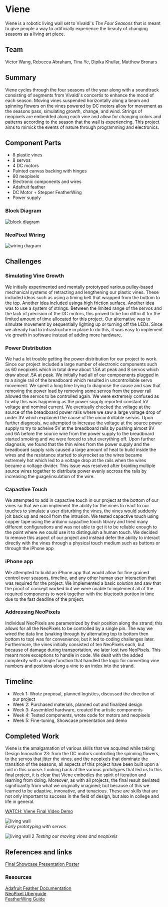 # Viene

Viene is a robotic living wall set to Vivaldi's _The Four Seasons_ that is meant to give people a way to artificially experience the beauty of changing seasons as a living art piece.

## Team
Victor Wang, Rebecca Abraham, Tina Ye, Dipika Khullar, Matthew Bronars

## Summary

Viene cycles through the four seasons of the year along with a soundtrack consisting of segments from Vivaldi's concertis to enhance the mood of each season. Moving vines suspended horizontally along a beam and spinning flowers on the vines powered by DC motors allow for movement as the seasons pass, simulating growth, change, and wind. Strings of neopixels are embedded along each vine and allow for changing colors and patterns according to the season that the wall is experiencing. This project aims to mimick the events of nature through programming and electronics. 


## Component Parts

* 8 plastic vines
* 8 servos
* 4 DC motors
* Painted canvas backing with hinges
* 60 neopixels
* Electronic components and wires
* Adafruit feather
* DC Motor + Stepper FeatherWing
* Power supply

### Block Diagram
![block diagram](./images/block2.jpg)

### NeoPixel Wiring
![wiring diagram](./images/block1.jpg)

## Challenges

### Simulating Vine Growth
We initially experimented and mentally prototyped various pulley-based mechanical systems of retracting and lengthening our plastic vines. These included ideas such as using a timing belt that wrapped from the bottom to the top. Another idea included usinga high friction surface. Another idea was to use a system of strings. Between the limited range of the servos and the lack of precision of the DC motors, this proved to be too difficult for the limited amount of time allocated for this project. Our alternative was to simulate movement by sequentially lighting up or turning off the LEDs. Since we already had to infrastructure in place to do this, it was easy to implement vie growth in software instead of adding more hardware.

### Power Distribution
We had a lot trouble getting the power distribution for our project to work. Since our project included a large number of electronic components such as 60 neopixels which in total drew about 1.5A at peak and 8 servos which draw about .5A at peak. We initially had all of our compoenents plugged in to a single rail of the breadboard which resulted in uncontrollable servo movement. We spent a long time trying to diagnose the cause and saw that removing the power load by removing some servos from the power rail allowed the servos to be controlled again. We were extremely confused as to why this was happening as the power supply reported constant 5V voltage and nominal current. We eventually checked the voltage at the source of the breadboard power rails where we saw a large voltage drop of under 3V which explained the cause of the uncontrollable servos. Upon further diagnosis, we attempted to increase the voltage at the source power supply to try to acheive 5V at the breadboard rails by pushing almost 9V and 6A before the source wire from the power supply to the breadboard started smoking and we were forced to shut everything off. Upon further diagnosis, we found that the thin wires from the power supply and the breadboard supply rails caused a large amount of heat to build inside the wires and the resistance started to skyrocket as the wires became extremely hot which led to a voltage drop at the rails when the wires became a voltage divider. This issue was resolved after braiding multiple source wires together to distribute power evenly accross the rails by increasing the guage/insulation of the wire.

### Capactive Touch
We attempted to add in capactive touch in our project at the bottom of our vines so that we can implement the ability for the vines to react to our touches to simulate a user disturbing the vines, the vines would suddenly jolt back up and recoil from the intrusion. We tested capactive touch using copper tape using the arduino capactive touch library and tried many different configurations and was not able to get it to be reliable enough to the point where we could use it to distinguish a human touch. We decided to remove this aspect of our project and instead defer the ability to interact directly with the vines through a physical touch medium such as buttons or through the iPhone app

### iPhone app
We attempted to build an iPhone app that would allow for fine grained control over seasons, timeline, and any other human user interaction that was required for the project. We implemented a basic solution and saw that the proof of concept worked but we were unable to implement all of the required components to work together with the bluetooth portion in time due to the fast deadline of the project.

### Addressing NeoPixels
Individual NeoPixels are parametrized by their position along the strand; this allows for all the NeoPixels to be controlled by a single pin. The way we wired the data line (snaking through by alternating top to bottom then bottom to top) was for convenience, but it led to coding challenges later. Furthermore, the vines initially consisted of ten NeoPixels each, but because of damage during transportation, we later lost two NeoPixels. This meant more exceptions to handle in code. We dealt with the added complexity with a single function that handled the logic for converting vine numbers and positions along a vine to an index into the strand.

## Timeline

- Week 1: Wrote proposal, planned logistics, discussed the direction of our project
- Week 2: Purchased materials, planned out and finalized design
- Week 3: Assembled hardware, created the artistic components
- Week 4: Tested components, wrote code for motors and neopixels
- Week 5: Fine-tuning, Showcase presentation and demo

## Completed Work

Viene is the amalgamation of various skills that we acquired while taking Design Innovation 23: from the DC motors controlling the spinning flowers, to the servos that jitter the vines, and the neopixels that dominate the transition of the seasons, all aspects of this project have been built upon a unit in this course. Looking back at the various prototypes that led us to this final project, it is clear that Viene embodies the spirit of iteration and learning from doing.  Moreover, as with all projects, the final result deviated significantly from what we originally imagined; but because of this we learned to be adaptive, innovative, and tenacious. These are skills that are not only important to success in the field of design, but also in college and life in general.  

[WATCH: Viene Final Video Demo](https://www.youtube.com/watch?v=HiZiRdkXOhQ)  
 
![living wall](./images/IMG_7418.JPG)  
_Early prototyping with servos_  
 

![living wall 2](./images/Screenshot_1.png) 
_Testing our moving vines and neopixels_  
 


## References and links
[Final Showcase Presentation Poster](./Viene%20Poster.pdf)

### Resources
[Adafruit Feather Documentation](https://learn.adafruit.com/adafruit-feather-32u4-bluefruit-le/overview)  
[NeoPixel Uberguide](https://learn.adafruit.com/adafruit-neopixel-uberguide/the-magic-of-neopixels)  
[FeatherWing Guide](https://learn.adafruit.com/adafruit-stepper-dc-motor-featherwing)
